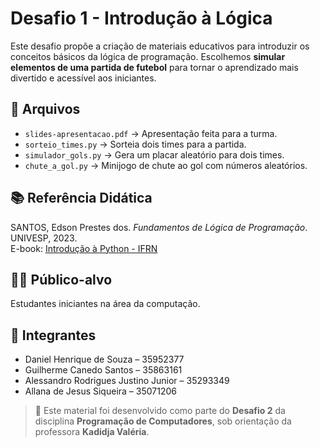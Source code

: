 # Desafio 1 - Introdução à Lógica

Este desafio propõe a criação de materiais educativos para introduzir os conceitos básicos da lógica de programação. Escolhemos **simular elementos de uma partida de futebol** para tornar o aprendizado mais divertido e acessível aos iniciantes.

## 📂 Arquivos

- `slides-apresentacao.pdf` → Apresentação feita para a turma.
- `sorteio_times.py` → Sorteia dois times para a partida.
- `simulador_gols.py` → Gera um placar aleatório para dois times.
- `chute_a_gol.py` → Minijogo de chute ao gol com números aleatórios.

## 📚 Referência Didática

SANTOS, Edson Prestes dos. *Fundamentos de Lógica de Programação*. UNIVESP, 2023.  
E-book: [Introdução à Python - IFRN](https://memoria.ifrn.edu.br/bitstream/handle/1044/2090/EBOOK%20-%20INTRODU%C3%87%C3%83O%20A%20PYTHON%20%28EDITORA%20IFRN%29.pdf?sequence=1&isAllowed=y)

## 👨‍💻 Público-alvo

Estudantes iniciantes na área da computação.

## 👥 Integrantes

- Daniel Henrique de Souza – 35952377  
- Guilherme Canedo Santos – 35863161  
- Alessandro Rodrigues Justino Junior – 35293349  
- Allana de Jesus Siqueira – 35071206


> 📘 Este material foi desenvolvido como parte do **Desafio 2** da disciplina **Programação de Computadores**, sob orientação da professora **Kadidja Valéria**.
